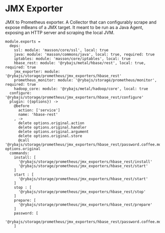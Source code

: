 
# JMX Exporter

JMX to Prometheus exporter.
A Collector that can configurably scrape and expose mBeans of a JMX target. 
It meant to be run as a Java Agent, exposing an HTTP server and scraping the local JVM.

    module.exports =
      deps:
        ssl: module: 'masson/core/ssl', local: true
        java: module: 'masson/commons/java', local: true, required: true
        iptables: module: 'masson/core/iptables', local: true
        hbase_rest: module: '@rybajs/metal/hbase/rest', local: true, required: true
        jmx_exporter: module: '@rybajs/storage/prometheus/jmx_exporters/hbase_rest'
        prometheus_monitor: module: '@rybajs/storage/prometheus/monitor', required: true
        hadoop_core: module: '@rybajs/metal/hadoop/core', local: true
      configure: '@rybajs/storage/prometheus/jmx_exporters/hbase_rest/configure'
      plugin: ({options}) ->
        @before
          action: ['service']
          name: 'hbase-rest'
        , ->
          delete options.original.action
          delete options.original.handler
          delete options.original.argument
          delete options.original.store
          @call '@rybajs/storage/prometheus/jmx_exporters/hbase_rest/password.coffee.md', options.original
      commands:
        install: [
          '@rybajs/storage/prometheus/jmx_exporters/hbase_rest/install'
          '@rybajs/storage/prometheus/jmx_exporters/hbase_rest/start'
        ]
        start : [
          '@rybajs/storage/prometheus/jmx_exporters/hbase_rest/start'
        ]
        stop : [
          '@rybajs/storage/prometheus/jmx_exporters/hbase_rest/stop'
        ]
        prepare: [
          '@rybajs/storage/prometheus/jmx_exporters/hbase_rest/prepare'
        ]
        password: [
          '@rybajs/storage/prometheus/jmx_exporters/hbase_rest/password.coffee.md'
        ]
